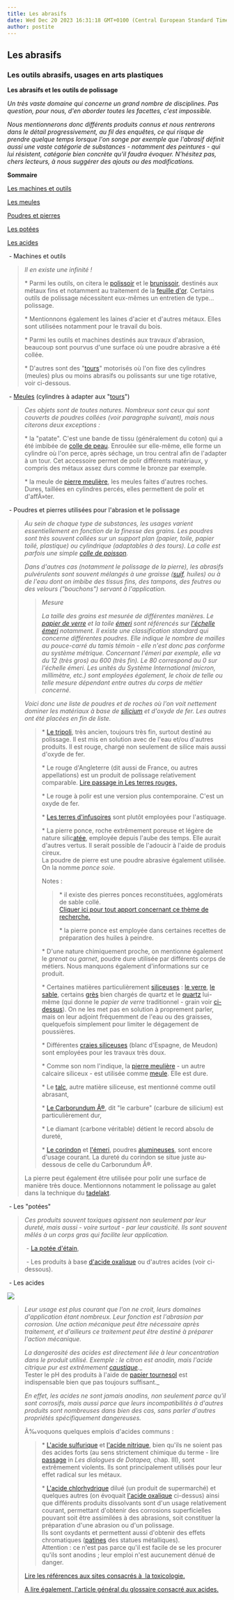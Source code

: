```yaml
---
title: Les abrasifs
date: Wed Dec 20 2023 16:31:18 GMT+0100 (Central European Standard Time)
author: postite
---
```


## Les abrasifs
### Les outils abrasifs, usages en arts plastiques
 **Les abrasifs et les outils de polissage**

_Un très vaste domaine qui concerne un grand nombre de disciplines. Pas question, pour nous, d'en aborder toutes les facettes, c'est impossible._

_Nous mentionnerons donc différents produits connus et nous rentrerons dans le détail progressivement, au fil des enquêtes, ce qui risque de prendre quelque temps lorsque l'on songe par exemple que l'abrasif définit aussi une vaste catégorie de substances - notamment des peintures - qui lui résistent, catégorie bien concrète qu'il faudra évoquer. N'hésitez pas, chers lecteurs, à nous suggérer des ajouts ou des modifications._

**Sommaire**

[Les machines et outils](abrasifs.html#machinesetoutils)

[Les meules](abrasifs.html#tours)

[Poudres et pierres](abrasifs.html#poudresetpierres)

[Les potées](abrasifs.html#potees)

[Les acides](abrasifs.html#acides)

 - Machines et outils

> _Il en existe une infinité !_
> 
> \* Parmi les outils, on citera le [polissoir](p.html#polissoir) et le [brunissoir](brunissoir.html), destinés aux métaux fins et notamment au traitement de la [feuille d'or](feuillesmetalliques.html). Certains outils de polissage nécessitent eux-mêmes un entretien de type... polissage.
> 
> \* Mentionnons également les laines d'acier et d'autres métaux. Elles sont utilisées notamment pour le travail du bois.
> 
> \* Parmi les outils et machines destinés aux travaux d'abrasion, beaucoup sont pourvus d'une surface où une poudre abrasive a été collée.
> 
> \* D'autres sont des "[tours](tour.html)" motorisés où l'on fixe des cylindres (meules) plus ou moins abrasifs ou polissants sur une tige rotative, voir ci-dessous.

 - [Meules](meule.html) (cylindres à adapter aux "[tours](tour.html)")

> _Ces objets sont de toutes natures. Nombreux sont ceux qui sont couverts de poudres collées (voir paragraphe suivant), mais nous citerons deux exceptions :_
> 
> \* la "patate". C'est une bande de tissu (généralement du coton) qui a été imbibée de [colle de peau](colledepeau.html). Enroulée sur elle-même, elle forme un cylindre où l'on perce, après séchage, un trou central afin de l'adapter à un tour. Cet accessoire permet de polir différents matériaux, y compris des métaux assez durs comme le bronze par exemple.
> 
> \* la meule de [pierre meulière](pierremeuliere.html), les meules faites d'autres roches. Dures, taillées en cylindres percés, elles permettent de polir et d'affÃ»ter.

 - Poudres et pierres utilisées pour l'abrasion et le polissage

> _Au sein de chaque type de substances, les usages varient essentiellement en fonction de la finesse des grains. Les poudres sont très souvent collées sur un support plan (papier, toile, papier toilé, plastique) ou cylindrique (adaptables à des tours). La colle est parfois une simple [colle de poisson](colledepoisson.html)._
> 
> _Dans d'autres cas (notamment le polissage de la pierre), les abrasifs pulvérulents sont souvent mélangés à une graisse ([suif](suif.html), huiles) ou à de l'eau dont on imbibe des tissus fins, des tampons, des feutres ou des velours ("bouchons") servant à l'application._
> 
> > _Mesure_
> > 
> > _La taille des grains est mesurée de différentes manières. Le [papier de verre](abrasifs.html#silices) et la toile [émeri](emeri.html) sont référencés sur [l'échelle émeri](e.html#echelleemeri) notamment. Il existe une classification standard qui concerne différentes poudres. Elle indique le nombre de mailles au pouce-carré du tamis témoin - elle n'est donc pas conforme au système métrique. Concernant l'émeri par exemple, elle va du 12 (très gros) au 600 (très fin). Le 80 correspond au 0 sur l'échelle émeri. Les unités du Système International (micron, millimètre, etc.) sont employées également, le choix de telle ou telle mesure dépendant entre autres du corps de métier concerné._
> 
> _Voici donc une liste de poudres et de roches où l'on voit nettement dominer les matériaux à base de [silicium](silicium.html) et d'oxyde de fer. Les autres ont été placées en fin de liste._
> 
> > \* [Le tripoli](tripoli.html), très ancien, toujours très fin, surtout destiné au polissage. Il est mis en solution avec de l'eau et/ou d'autres produits. Il est rouge, chargé non seulement de silice mais aussi d'oxyde de fer.
> > 
> > \* Le rouge d'Angleterre (dit aussi de France, ou autres appellations) est un produit de polissage relativement comparable. [Lire passage in Les terres rouges,](terresrouges.html#rougedangleterre)
> > 
> > \* Le rouge à polir est une version plus contemporaine. C'est un oxyde de fer.
> > 
> > \* [Les terres d'infusoires](infusoire.html) sont plutôt employées pour l'astiquage.
> > 
> > \* La pierre ponce, roche extrêmement poreuse et légère de nature silic[atée](uresiresates.html), employée depuis l'aube des temps. Elle aurait d'autres vertus. Il serait possible de l'adoucir à l'aide de produis cireux.  
> > La poudre de pierre est une poudre abrasive également utilisée. On la nomme _ponce soie_.
> > 
> > Notes :
> > 
> > > \* il existe des pierres ponces reconstituées, agglomérats de sable collé.  
> > > [Cliquer ici pour tout apport concernant ce thème de recherche.](ecrire.html)
> > > 
> > > \* la pierre ponce est employée dans certaines recettes de préparation des huiles à peindre.
> > 
> > \* D'une nature chimiquement proche, on mentionne également le _grenat_ ou _garnet_, poudre dure utilisée par différents corps de métiers. Nous manquons également d'informations sur ce produit.
> > 
> > \* Certaines matières particulièrement [siliceuses](silice.html) : [le verre](verre.html), [le sable](sable.html), certains [grès](gres.html) bien chargés de quartz et le [quartz](quartz.html) lui-même (qui donne le _papier de verre_ traditionnel - grain voir [ci-dessus](abrasifs.html#echelles)). On ne les met pas en solution à proprement parler, mais on leur adjoint fréquemment de l'eau ou des graisses, quelquefois simplement pour limiter le dégagement de poussières.
> > 
> > \* Différentes [craies siliceuses](craie.html#craiessiliceuses) (blanc d'Espagne, de Meudon) sont employées pour les travaux très doux.
> > 
> > \* Comme son nom l'indique, la [pierre meulière](pierremeuliere.html) - un autre calcaire siliceux - est utilisée comme [meule](meule.html). Elle est dure.
> > 
> > \* Le [talc](talc.html), autre matière siliceuse, est mentionné comme outil abrasant,
> > 
> > \* [Le Carborundum Â®](carborundum.html), dit "le carbure" (carbure de silicium) est particulièrement dur,
> > 
> > \* Le diamant (carbone véritable) détient le record absolu de dureté,
> > 
> > \* [Le corindon](corindon.html) et [l'émeri](emeri.html), poudres [alumineuses](alumine.html), sont encore d'usage courant. La dureté du corindon se situe juste au-dessous de celle du Carborundum Â®.
> 
> La pierre peut également être utilisée pour polir une surface de manière très douce. Mentionnons notamment le polissage au galet dans la technique du [tadelakt](tadelakt.html).

 - Les "potées"

> _Ces produits souvent toxiques agissent non seulement par leur dureté, mais aussi - voire surtout - par leur causticité. Ils sont souvent mêlés à un corps gras qui facilite leur application._
> 
>  - [La potée d'étain](poteedetain.html),
> 
>  - Les produits à base [d'acide oxalique](oxalique.html) ou d'autres acides (voir ci-dessous).

 \- Les acides

![](images/corrosif.jpg)

> _Leur usage est plus courant que l'on ne croit, leurs domaines d'application étant nombreux. Leur fonction est l'abrasion par corrosion. Une action mécanique peut être nécessaire après traitement, et d'ailleurs ce traitement peut être destiné à préparer l'action mécanique._
> 
> _La dangerosité des acides est directement liée à leur concentration dans le produit utilisé. Exemple : le citron est anodin, mais l'acide citrique pur est extrêmement [caustique](caustique.html).__  
> Tester le pH des produits à l'aide de [papier tournesol](papiertournesol.html) est indispensable bien que pas toujours suffisant._
> 
> _En effet, les acides ne sont jamais anodins, non seulement parce qu'il sont corrosifs, mais aussi parce que leurs incompatibilités à d'autres produits sont nombreuses dans bien des cas, sans parler d'autres propriétés spécifiquement dangereuses._
> 
> Ã‰voquons quelques emplois d'acides communs :
> 
> > \* [L'acide sulfurique](sulfuriqueacide.html) et [l'acide nitrique](nitrique.html), bien qu'ils ne soient pas des acides forts (au sens strictement chimique du terme - lire [passage](chap03caseine.html#forcefaiblesse) in _Les dialogues de Dotapea,_ chap. III), sont extrêmement violents. Ils sont principalement utilisés pour leur effet radical sur les métaux.
> > 
> > \* [L'acide chlorhydrique](chlorhydrique.html) dilué (un produit de supermarché) et quelques autres (on évoquait [l'acide oxalique](oxalique.html) ci-dessus) ainsi que différents produits dissolvants sont d'un usage relativement courant, permettant d'obtenir des corrosions superficielles pouvant soit être assimilées à des abrasions, soit constituer la préparation d'une abrasion ou d'un polissage.  
> > Ils sont oxydants et permettent aussi d'obtenir des effets chromatiques ([patines](patines.html) des statues métalliques).  
> > Attention : ce n'est pas parce qu'il est facile de se les procurer qu'ils sont anodins ; leur emploi n'est aucunement dénué de danger.
> 
> [Lire les références aux sites consacrés à  la toxicologie.](liensutiles.html#artetsecurite)
> 
> [A lire également, l'article général du glossaire consacré aux acides.](acides.html)

